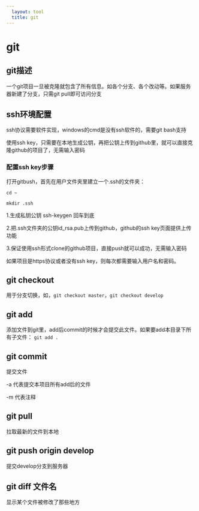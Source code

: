 ```yaml
---
  layout: tool
  title: git
---
```


# git

## git描述

一个git项目一旦被克隆就包含了所有信息。如各个分支、各个改动等。如果服务器新建了分支，只需git pull即可访问分支


## ssh环境配置

ssh协议需要软件实现，windows的cmd是没有ssh软件的，需要git bash支持

使用ssh key，只需要在本地生成公钥，再把公钥上传到github里，就可以直接克隆github的项目了，无需输入密码

### 配置ssh key步骤

打开gitbush，首先在用户文件夹里建立一个.ssh的文件夹：

`cd ~`

`mkdir .ssh`


1.生成私钥公钥 ssh-keygen   回车到底

2.把.ssh文件夹的公钥id_rsa.pub上传到github，github的ssh key页面提供上传功能

3.保证使用ssh形式clone的github项目，直接push就可以成功，无需输入密码

如果项目是https协议或者没有ssh key，则每次都需要输入用户名和密码。


## git checkout

用于分支切换，如，`git checkout master`，`git checkout develop`

## git add

添加文件到git里，add后commit的时候才会提交此文件。如果要add本目录下所有子文件： `git add .`

## git commit

提交文件

-a 代表提交本项目所有add后的文件

-m 代表注释

## git pull

拉取最新的文件到本地

## git push origin develop

提交develop分支到服务器

## git diff 文件名

显示某个文件被修改了那些地方
